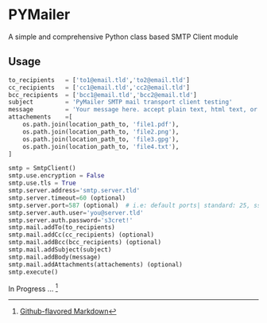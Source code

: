 # PYMailer

A simple and comprehensive Python class based SMTP Client module

## Usage

```python
to_recipients   = ['to1@email.tld','to2@email.tld']
cc_recipients   = ['cc1@email.tld','cc2@email.tld']
bcc_recipients  = ['bcc1@email.tld','bcc2@email.tld']
subject         = 'PyMailer SMTP mail transport client testing'
message         = 'Your message here. accept plain text, html text, or file path'
attachements    =[
    os.path.join(location_path_to, 'file1.pdf'),
    os.path.join(location_path_to, 'file2.png'),
    os.path.join(location_path_to, 'file3.gpg'),
    os.path.join(location_path_to, 'file4.txt'),
]

smtp = SmtpClient()
smtp.use.encryption = False
smtp.use.tls = True
smtp.server.address='smtp.server.tld'
smtp.server.timeout=60 (optional)
smtp.server.port=587 (optional)  # i.e: default ports| standard: 25, ssl: 465, tls: 587
smtp.server.auth.user='you@server.tld'
smtp.server.auth.password='s3cret!'
smtp.mail.addTo(to_recipients)
smtp.mail.addCc(cc_recipients) (optional)
smtp.mail.addBcc(bcc_recipients) (optional)
smtp.mail.addSubject(subject)
smtp.mail.addBody(message)
smtp.mail.addAttachments(attachements) (optional)
smtp.execute()
```

In Progress ... [^1]

[^1]: [Github-flavored Markdown](https://guides.github.com/features/mastering-markdown/)
